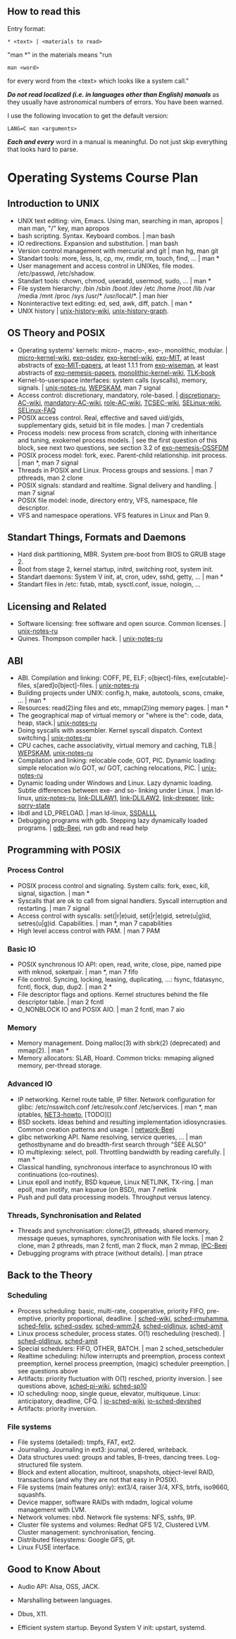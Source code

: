 ## How to read this

Entry format:

    * <text> | <materials to read>

"man \*" in the materials means "run

    man <word>

for every word from the \<text\> which looks like a system call."

***Do not read localized (i.e. in languages other than English) manuals*** as they usually have astronomical numbers of errors. You have been warned.

I use the following invocation to get the default version:

    LANG=C man <arguments>

***Each and every*** word in a manual is meaningful. Do not just skip everything that looks hard to parse.

# Operating Systems Course Plan

## Introduction to UNIX

* UNIX text editing: vim, Emacs. Using man, searching in man, apropos | man man, "/" key, man apropos
* bash scripting. Syntax. Keyboard combos. | man bash
* IO redirections. Expansion and substitution. | man bash
* Version control management with mercurial and git | man hg, man git
* Standart tools: more, less, ls, cp, mv, rmdir, rm, touch, find, ... | man \*
* User management and access control in UNIXes, file modes. /etc/passwd, /etc/shadow.
* Standart tools: chown, chmod, useradd, usermod, sudo, ... | man \*
* File system hierarchy: /bin /sbin /boot /dev /etc /home /root /lib /var /media /mnt /proc /sys /usr/\* /usr/local/\*. | man hier
* Noninteractive text editing: ed, sed, awk, diff, patch. | man \*
* UNIX history | [unix-history-wiki][], [unix-history-graph][].

## OS Theory and POSIX

* Operating systems' kernels: micro-, macro-, exo-, monolithic, modular. | [micro-kernel-wiki][], [exo-osdev][], [exo-kernel-wiki][], [exo-MIT][], at least abstracts of [exo-MIT-papers][], at least 1.1.1 from [exo-wiseman], at least abstracts of [exo-nemesis-papers][], [monolithic-kernel-wiki][], [TLK-book][]
* Kernel-to-userspace interfaces: system calls (syscalls), memory, signals. | [unix-notes-ru][], [WEPSKAM][], man 7 signal
* Access control: discretionary, mandatory, role-based. | [discretionary-AC-wiki][], [mandatory-AC-wiki][], [role-AC-wiki][], [TCSEC-wiki][], [SELinux-wiki][], [SELinux-FAQ][]
* POSIX access control. Real, effective and saved uid/gids, supplementary gids, setuid bit in file modes. | man 7 credentials
* Process models: new process from scratch, cloning with inheritance and tuning, exokernel process models. | see the first question of this block, see next two questions, see section 3.2 of [exo-nemesis-OSSFDM][]
* POSIX process model: fork, exec. Parent-child relationship. init process. | man \*, man 7 signal
* Threads in POSIX and Linux. Process groups and sessions. | man 7 pthreads, man 2 clone
* POSIX signals: standard and realtime. Signal delivery and handling. | man 7 signal
* POSIX file model: inode, directory entry, VFS, namespace, file descriptor.
* VFS and namespace operations. VFS features in Linux and Plan 9.

## Standart Things, Formats and Daemons

* Hard disk partitioning, MBR. System pre-boot from BIOS to GRUB stage 2.
* Boot from stage 2, kernel startup, initrd, switching root, system init.
* Standart daemons: System V init, at, cron, udev, sshd, getty, ... | man \*
* Standart files in /etc: fstab, mtab, sysctl.conf, issue, nologin, ...

## Licensing and Related

* Software licensing: free software and open source. Common licenses.  | [unix-notes-ru][]
* Quines. Thompson compiler hack. | [unix-notes-ru][]

## ABI

* ABI. Compilation and linking: COFF, PE, ELF; o[bject]-files, exe[cutable]-files, s[ared]o[bject]-files. | [unix-notes-ru][]
* Building projects under UNIX: config.h, make, autotools, scons, cmake, ... | man \*
* Resources: read(2)ing files and etc, mmap(2)ing memory pages. | man \*
* The geographical map of virtual memory or "where is the": code, data, heap, stack.| [unix-notes-ru][]
* Doing syscalls with assembler. Kernel syscall dispatch. Context switching.| [unix-notes-ru][]
* CPU caches, cache associativity, virtual memory and caching, TLB.| [WEPSKAM][], [unix-notes-ru][]
* Compilation and linking: relocable code, GOT, PIC. Dynamic loading: simple relocation w/o GOT, w/ GOT, caching relocations, PIC. | [unix-notes-ru][]
* Dynamic loading under Windows and Linux. Lazy dynamic loading. Subtle differences between exe- and so- linking under Linux. | man ld-linux, [unix-notes-ru][], [link-DLILAW1][], [link-DLILAW2][], [link-drepper][], [link-sorry-state][]
* libdl and LD\_PRELOAD. | man ld-linux, [SSDALLL][]
* Debugging programs with gdb. Stepping lazy dynamically loaded programs. | [gdb-Beej][], run gdb and read help

## Programming with POSIX

### Process Control
* POSIX process control and signaling. System calls: fork, exec, kill, signal, sigaction. | man \*
* Syscalls that are ok to call from signal handlers. Syscall interruption and restarting. | man 7 signal
* Access control with syscalls: set(|r|e)uid, set(|r|e)gid, setre(u|g)id, setres(u|g)id. Capabilities. | man \*, man 7 capabilities
* High level access control with PAM. | man 7 PAM

### Basic IO
* POSIX synchronous IO API: open, read, write, close, pipe, named pipe with mknod, soketpair. | man \*, man 7 fifo
* File control. Syncing, locking, leasing, duplicating, ...: fsync, fdatasync, fcntl, flock, dup, dup2. | man 2 \*
* File descriptor flags and options. Kernel structures behind the file descriptor table. | man 2 fcntl
* O\_NONBLOCK IO and POSIX AIO. | man 2 fcntl, man 7 aio

### Memory
* Memory management. Doing malloc(3) with sbrk(2) (deprecated) and mmap(2). | man \*
* Memory allocators: SLAB, Hoard. Common tricks: mmaping aligned memory, per-thread storage.

### Advanced IO
* IP networking. Kernel route table, IP filter. Network configuration for glibc: /etc/nsswitch.conf /etc/resolv.conf /etc/services. | man \*, man iptables, [NET3-howto][], [TODO][]
* BSD sockets. Ideas behind and resulting implementation idiosyncrasies. Common creation patterns and usage. | [network-Beej][]
* glibc networking API. Name resolving, service queries, ... | man gethostbyname and do breadth-first search through "SEE ALSO"
* IO multiplexing: select, poll. Throttling bandwidth by reading carefully. | man \*
* Classical handling, synchronous interface to asynchronous IO with continuations (co-routines).
* Linux epoll and inotify, BSD kqueue, Linux NETLINK, TX-ring. | man epoll, man inotify, man kqueue (on BSD), man 7 netlink
* Push and pull data processing models. Throughput versus latency.

### Threads, Synchronisation and Related
* Threads and synchronisation: clone(2), pthreads, shared memory, message queues, symaphores, synchronisation with file locks. | man 2 clone, man 2 pthreads, man 2 fcntl, man 2 flock, man 2 mmap, [IPC-Beej][]
* Debugging programs with ptrace (without details). | man ptrace

## Back to the Theory

### Scheduling

* Process scheduling: basic, multi-rate, cooperative, priority FIFO, pre-emptive, priority proportional, deadline. | [sched-wiki][], [sched-rmuhamma][], [sched-felix][], [sched-osdev][], [sched-wmm24][], [sched-oldlinux][], [sched-amit][]
* Linux process scheduler, process states. O(1) rescheduling (resched). | [sched-oldlinux][], [sched-amit][]
* Special schedulers: FIFO, OTHER, BATCH. | man 2 sched\_setscheduler
* Realtime scheduling: hi/low interrupts and preemption, process context preemption, kernel process preemption, (magic) scheduler preemption. | see questions above
* Artifacts: priority fluctuation with O(1) resched, priority inversion. | see questions above, [sched-pi-wiki][], [sched-sp10][]
* IO scheduling: noop, single queue, elevator, multiqueue. Linux: anticipatory, deadline, CFQ. | [io-sched-wiki][], [io-sched-devshed][]
* Artifacts: priority inversion.

### File systems

* File systems (detailed): tmpfs, FAT, ext2.
* Journaling. Journaling in ext3: journal, ordered, writeback.
* Data structures used: groups and tables, B-trees, dancing trees. Log-structured file system.
* Block and extent allocation, multiroot, snapshots, object-level RAID, transactions (and why they are not that easy in POSIX).
* File systems (main features only): ext3/4, raiser 3/4, XFS, btrfs, iso9660, squashfs.
* Device mapper, software RAIDs with mdadm, logical volume management with LVM.
* Network volumes: nbd. Network file systems: NFS, sshfs, 9P.
* Cluster file systems and volumes: Redhat GFS 1/2, Clustered LVM. Cluster management: synchronisation, fencing.
* Distributed filesystems: Google GFS, git.
* Linux FUSE interface.

## Good to Know About

* Audio API: Alsa, OSS, JACK.
* Marshalling between languages.
* Dbus, X11.
* Efficient system startup. Beyond System V init: upstart, systemd.

  [sched-sp10]: http://www.cs.uiuc.edu/class/sp10/cs423/lectures/08-sched.pdf
  [io-sched-wiki]: http://en.wikipedia.org/wiki/I/O_scheduling
  [io-sched-devshed]: http://www.devshed.com/c/a/BrainDump/Linux-IO-Schedulers/
  [sched-pi-wiki]: http://en.wikipedia.org/wiki/Priority_inversion
  [sched-wiki]: http://en.wikipedia.org/wiki/Scheduling_(computing)
  [sched-wmm24]: https://www.cs.drexel.edu/~wmm24/cs370/resources/Scheduler.pdf
  [sched-amit]: http://cs.boisestate.edu/~amit/teaching/597/scheduling.pdf
  [sched-oldlinux]: http://oreilly.com/catalog/linuxkernel/chapter/ch10.html
  [sched-osdev]: http://wiki.osdev.org/Scheduling_Algorithms
  [sched-felix]: http://homepages.uel.ac.uk/u0214248/FELIX1.htm
  [sched-rmuhamma]: http://www.personal.kent.edu/~rmuhamma/OpSystems/Myos/cpuScheduling.htm
  [unix-notes-ru]: http://github.com/oxij/unix-notes-ru/
  [monolithic-kernel-wiki]: http://en.wikipedia.org/wiki/Monolithic_kernel
  [discretionary-AC-wiki]: http://en.wikipedia.org/wiki/Discretionary_access_control
  [mandatory-AC-wiki]: http://en.wikipedia.org/wiki/Mandatory_access_control
  [role-AC-wiki]: http://en.wikipedia.org/wiki/Role-based_access_control
  [SELinux-wiki]: http://en.wikipedia.org/wiki/Security-Enhanced_Linux
  [SELinux-FAQ]: http://www.nsa.gov/research/selinux/faqs.shtml
  [TCSEC-wiki]: http://en.wikipedia.org/wiki/Trusted_Computer_System_Evaluation_Criteria
  [micro-kernel-wiki]: http://en.wikipedia.org/wiki/Microkernel
  [exo-osdev]: http://wiki.osdev.org/Exokernel
  [exo-kernel-wiki]: http://en.wikipedia.org/wiki/Exokernel
  [exo-MIT]: http://pdos.csail.mit.edu/exo.html
  [exo-MIT-papers]: http://pdos.csail.mit.edu/PDOS-papers.html#Exokernels
  [exo-wiseman]: http://u.cs.biu.ac.il/~wiseman/2os/microkernels/exokernel.pdf
  [exo-nemesis-papers]: http://www.cl.cam.ac.uk/research/srg/netos/old-projects/nemesis/documentation.html
  [exo-nemesis-OSSFDM]: http://www.cl.cam.ac.uk/Research/SRG/netos/old-projects/pegasus/papers/usenix.ps.gz
  [TLK-book]: http://tldp.org/LDP/tlk/tlk.html
  [unix-history-wiki]: http://en.wikipedia.org/wiki/Unix#History "Unix history"
  [unix-history-graph]: http://www.levenez.com/unix/unix_a4.pdf  "Unix version history graph"
  [link-sorry-state]: http://www.macieira.org/blog/2012/01/sorry-state-of-dynamic-libraries-on-linux/
  [link-DLILAW1]: http://www.symantec.com/connect/articles/dynamic-linking-linux-and-windows-part-one
  [link-DLILAW2]: http://www.symantec.com/connect/articles/dynamic-linking-linux-and-windows-part-two
  [link-drepper]: http://www.akkadia.org/drepper/dsohowto.pdf-
  [NET3-howto]: http://tldp.org/HOWTO/NET3-4-HOWTO.html
  [SSDALLL]: http://www.yolinux.com/TUTORIALS/LibraryArchives-StaticAndDynamic.html
  [gdb-Beej]: http://beej.us/guide/bggdb/
  [network-Beej]: http://beej.us/guide/bgnet/
  [IPC-Beej]: http://beej.us/guide/bgipc/
  [WEPSKAM]: http://lwn.net/Articles/250967/

